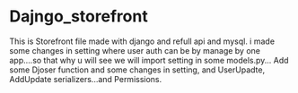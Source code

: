 # Dajngo_storefront
This is Storefront file made with django and refull api and mysql.
i made some changes in setting where user auth can be by manage by one app....so that why u will see we will import setting in some models.py...
Add some Djoser function and some changes in setting, and UserUpadte, AddUpdate serializers...and Permissions.
